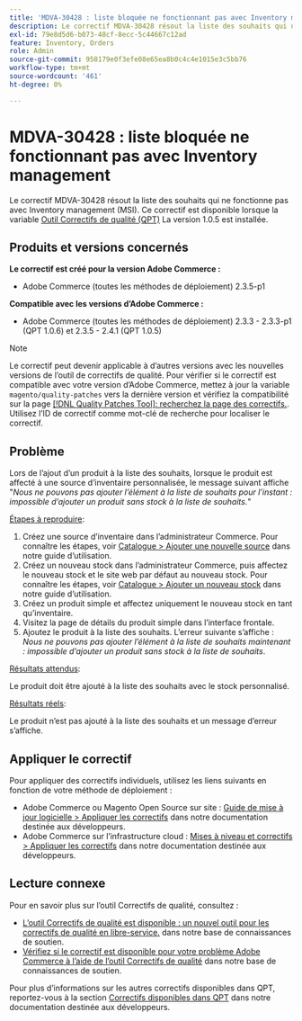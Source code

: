 ```yaml
---
title: 'MDVA-30428 : liste bloquée ne fonctionnant pas avec Inventory management'
description: Le correctif MDVA-30428 résout la liste des souhaits qui ne fonctionne pas avec Inventory management (MSI). Ce correctif est disponible lorsque l’[outil de correctifs de qualité (QPT)](/help/announcements/adobe-commerce-announcements/magento-quality-patches-released-new-tool-to-self-serve-quality-patches.md) 1.0.5 est installé.
exl-id: 79e8d5d6-b073-48cf-8ecc-5c44667c12ad
feature: Inventory, Orders
role: Admin
source-git-commit: 958179e0f3efe08e65ea8b0c4c4e1015e3c5bb76
workflow-type: tm+mt
source-wordcount: '461'
ht-degree: 0%

---
```


# MDVA-30428 : liste bloquée ne fonctionnant pas avec Inventory management

Le correctif MDVA-30428 résout la liste des souhaits qui ne fonctionne pas avec Inventory management (MSI). Ce correctif est disponible lorsque la variable [Outil Correctifs de qualité (QPT)](/help/announcements/adobe-commerce-announcements/magento-quality-patches-released-new-tool-to-self-serve-quality-patches.md) La version 1.0.5 est installée.

## Produits et versions concernés

**Le correctif est créé pour la version Adobe Commerce :**

* Adobe Commerce (toutes les méthodes de déploiement) 2.3.5-p1

**Compatible avec les versions d’Adobe Commerce :**

* Adobe Commerce (toutes les méthodes de déploiement) 2.3.3 - 2.3.3-p1 (QPT 1.0.6) et 2.3.5 - 2.4.1 (QPT 1.0.5)

>[!NOTE]
>
>Le correctif peut devenir applicable à d’autres versions avec les nouvelles versions de l’outil de correctifs de qualité. Pour vérifier si le correctif est compatible avec votre version d’Adobe Commerce, mettez à jour la variable `magento/quality-patches` vers la dernière version et vérifiez la compatibilité sur la page [[!DNL Quality Patches Tool]: recherchez la page des correctifs.](https://devdocs.magento.com/quality-patches/tool.html#patch-grid). Utilisez l’ID de correctif comme mot-clé de recherche pour localiser le correctif.

## Problème

Lors de l’ajout d’un produit à la liste des souhaits, lorsque le produit est affecté à une source d’inventaire personnalisée, le message suivant affiche &quot;*Nous ne pouvons pas ajouter l’élément à la liste de souhaits pour l’instant : impossible d’ajouter un produit sans stock à la liste de souhaits.*&quot;

<u>Étapes à reproduire</u>:

1. Créez une source d’inventaire dans l’administrateur Commerce. Pour connaître les étapes, voir [Catalogue > Ajouter une nouvelle source](https://docs.magento.com/user-guide/catalog/inventory-sources-add.html?itm_source=merchdocs&amp;itm_medium=search_page&amp;itm_campaign=federated_search&amp;itm_term=new%20inventory%20source) dans notre guide d’utilisation.
1. Créez un nouveau stock dans l’administrateur Commerce, puis affectez le nouveau stock et le site web par défaut au nouveau stock. Pour connaître les étapes, voir [Catalogue > Ajouter un nouveau stock](https://docs.magento.com/user-guide/catalog/inventory-stock-add.html#add-new-stock) dans notre guide d’utilisation.
1. Créez un produit simple et affectez uniquement le nouveau stock en tant qu’inventaire.
1. Visitez la page de détails du produit simple dans l’interface frontale.
1. Ajoutez le produit à la liste des souhaits. L’erreur suivante s’affiche : *Nous ne pouvons pas ajouter l’élément à la liste de souhaits maintenant : impossible d’ajouter un produit sans stock à la liste de souhaits*.

<u>Résultats attendus</u>:

Le produit doit être ajouté à la liste des souhaits avec le stock personnalisé.

<u>Résultats réels</u>:

Le produit n’est pas ajouté à la liste des souhaits et un message d’erreur s’affiche.

## Appliquer le correctif

Pour appliquer des correctifs individuels, utilisez les liens suivants en fonction de votre méthode de déploiement :

* Adobe Commerce ou Magento Open Source sur site : [Guide de mise à jour logicielle > Appliquer les correctifs](https://devdocs.magento.com/guides/v2.4/comp-mgr/patching/mqp.html) dans notre documentation destinée aux développeurs.
* Adobe Commerce sur l’infrastructure cloud : [Mises à niveau et correctifs > Appliquer les correctifs](https://devdocs.magento.com/cloud/project/project-patch.html) dans notre documentation destinée aux développeurs.

## Lecture connexe

Pour en savoir plus sur l’outil Correctifs de qualité, consultez :

* [L’outil Correctifs de qualité est disponible : un nouvel outil pour les correctifs de qualité en libre-service.](/help/announcements/adobe-commerce-announcements/magento-quality-patches-released-new-tool-to-self-serve-quality-patches.md) dans notre base de connaissances de soutien.
* [Vérifiez si le correctif est disponible pour votre problème Adobe Commerce à l’aide de l’outil Correctifs de qualité](/help/support-tools/patches-available-in-qpt-tool/check-patch-for-magento-issue-with-magento-quality-patches.md) dans notre base de connaissances de soutien.

Pour plus d’informations sur les autres correctifs disponibles dans QPT, reportez-vous à la section [Correctifs disponibles dans QPT](https://devdocs.magento.com/quality-patches/tool.html#patch-grid) dans notre documentation destinée aux développeurs.
